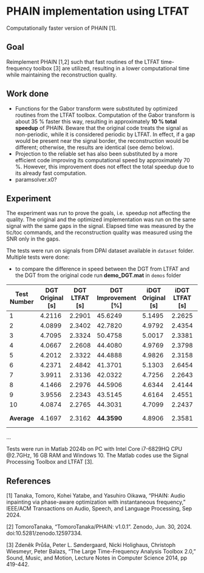 # PHAIN implementation using LTFAT
Computationally faster version of PHAIN [1].
## Goal
Reimplement PHAIN [1,2] such that fast routines of the LTFAT time-frequency toolbox [3] are utilized, resulting in a lower computational time while maintaining the reconstruction quality.

## Work done
- Functions for the Gabor transform were substituted by optimized routines from the LTFAT toolbox. Computation of the Gabor transform is about 35 % faster this way, resulting in approximately **10 % total speedup** of PHAIN.
Beware that the original code treats the signal as non-periodic, while it is considered periodic by LTFAT. In effect, if a gap would be present near the signal border, the reconstruction would be different; otherwise, the results are identical (see demo below).
- Projection to the reliable set has also been substituted by a more efficient code improving its computational speed by approximately 70 %. However, this improvement does not effect the total speedup due to its already fast computation. 
- paramsolver.x0?

## Experiment
The experiment was run to prove the goals, i.e. speedup not affecting the quality. The original and the optimized implementation was run on the same signal with the same gaps in the signal. Elapsed time was measured by the tic/toc commands, and the reconstruction quality was measured using the SNR only in the gaps.

The tests were run on signals from DPAI dataset available in `dataset` folder. Multiple tests were done:
- to compare the difference in speed between the DGT from LTFAT and the DGT from the original code run **demo_DGT.mat** in `demos` folder

| Test Number | DGT Original [s] | DGT LTFAT [s] | DGT Improvement [%] | iDGT Original [s] | iDGT LTFAT [s] | iDGT Improvement [%] | Both Original [s] | Both LTFAT [s] | Both Improvement [%] |
|--------------|------------------|---------------|---------------------|------------------|---------------|---------------------|------------------|---------------|---------------------|
| 1            | 4.2116           | 2.2901       | 45.6249            | 5.1495           | 2.2625       | 56.0634            | 9.3007           | 4.4351       | 52.3139            |
| 2            | 4.0899           | 2.3402       | 42.7820            | 4.9792           | 2.4354       | 51.0895            | 9.7830           | 4.8119       | 50.8131            |
| 3            | 4.7095           | 2.3324       | 50.4758            | 5.0017           | 2.3381       | 53.2544            | 9.2260           | 4.7211       | 48.8278            |
| 4            | 4.0667           | 2.2608       | 44.4080            | 4.9769           | 2.3798       | 52.1835            | 9.4594           | 4.8343       | 48.8945            |
| 5            | 4.2012           | 2.3322       | 44.4888            | 4.9826           | 2.3158       | 53.5213            | 10.1460          | 4.9532       | 51.1808            |
| 6            | 4.2371           | 2.4842       | 41.3701            | 5.1303           | 2.6454       | 48.4365            | 9.2817           | 4.5700       | 50.7630            |
| 7            | 3.9911           | 2.3136       | 42.0322            | 4.7256           | 2.2643       | 52.0847            | 9.0098           | 5.9609       | 33.8402            |
| 8            | 4.1466           | 2.2976       | 44.5906            | 4.6344           | 2.4144       | 51.6367            | 8.7427           | 4.6189       | 47.0975            |
| 9            | 3.9556           | 2.2343       | 43.5145            | 4.6164           | 2.4551       | 46.8176            | 8.9491           | 4.6126       | 48.4828            |
| 10           | 4.0874           | 2.2765       | 44.3031            | 4.7099           | 2.2437       | 52.3615            | 8.9211           | 4.4772       | 49.8134            |
| **Average**  | 4.1697           | 2.3162   |**44.3590**       | 4.8906       | 2.3581   | **51.7449 **      | 9.2955       | 4.7995   | **48.2878**      |

...

Tests were run in Matlab 2024b on PC with Intel Core i7-6829HQ CPU @2.7GHz, 16 GB RAM and Windows 10. The Matlab codes use the Signal Processing Toolbox and LTFAT [3].

## References
[1] Tanaka, Tomoro, Kohei Yatabe, and Yasuhiro Oikawa, “PHAIN: Audio inpainting via phase-aware optimization with instantaneous frequency,” IEEE/ACM Transactions on Audio, Speech, and Language Processing, Sep 2024.

[2] TomoroTanaka, “TomoroTanaka/PHAIN: v1.0.1”. Zenodo, Jun. 30, 2024. doi:10.5281/zenodo.12597334.

[3] Zdeněk Průša, Peter L. Søndergaard, Nicki Holighaus, Christoph Wiesmeyr, Peter Balazs, “The Large Time-Frequency Analysis Toolbox 2.0,” Sound, Music, and Motion, Lecture Notes in Computer Science 2014, pp 419-442.
